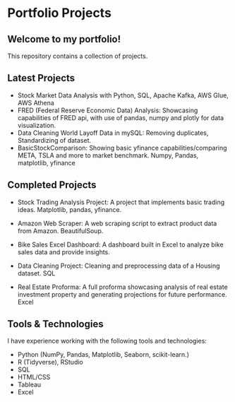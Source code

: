 # Portfolio Projects

## Welcome to my portfolio!

This repository contains a collection of projects.

## Latest Projects
-  Stock Market Data Analysis with Python, SQL, Apache Kafka, AWS Glue, AWS Athena
- FRED (Federal Reserve Economic Data) Analysis: Showcasing capabilities of FRED api, with use of pandas, numpy and plotly for data visualization.
- Data Cleaning World Layoff Data in mySQL: Removing duplicates, Standardizing of dataset.
- BasicStockComparison: Showing basic yfinance capabilities/comparing META, TSLA and more to market benchmark. Numpy, Pandas, matplotlib, yfinance

## Completed Projects

- Stock Trading Analysis Project: A project that implements basic trading ideas. Matplotlib, pandas, yfinance.

- Amazon Web Scraper: A web scraping script to extract product data from Amazon. BeautifulSoup.

- Bike Sales Excel Dashboard: A dashboard built in Excel to analyze bike sales data and provide insights.

- Data Cleaning Project: Cleaning and preprocessing data of a Housing dataset. SQL

- Real Estate Proforma: A full proforma showcasing analysis of real estate investment property and generating projections for future performance. Excel

## Tools & Technologies

I have experience working with the following tools and technologies:

- Python (NumPy, Pandas, Matplotlib, Seaborn, scikit-learn.)
- R (Tidyverse), RStudio
- SQL
- HTML/CSS
- Tableau
- Excel

